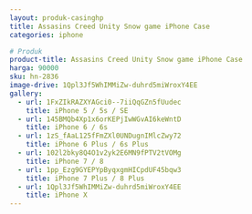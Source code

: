 ```yaml
---
layout: produk-casinghp
title: Assasins Creed Unity Snow game iPhone Case
categories: iphone

# Produk
product-title: Assasins Creed Unity Snow game iPhone Case
harga: 90000
sku: hn-2836
image-drive: 1Qpl3Jf5WhIMMiZw-duhrd5miWroxY4EE
gallery:
  - url: 1FxZIkRAZXYAGci0--7iiQqGZn5fUudec
    title: iPhone 5 / 5s / SE
  - url: 145BMQb4Xp1x6orKEPjIwWGvAI6keWntD
    title: iPhone 6 / 6s
  - url: 1zS_fAaL125fFmZXl0UNDugnIMlcZwy72
    title: iPhone 6 Plus / 6s Plus
  - url: 102l2bky8Q4O1v2yk2E6MN9fPTV2tVOMg
    title: iPhone 7 / 8
  - url: 1pp_Ezg9GYEPYpByqxgmHICpdUF45bqw3
    title: iPhone 7 Plus / 8 Plus
  - url: 1Qpl3Jf5WhIMMiZw-duhrd5miWroxY4EE
    title: iPhone X
---
```

